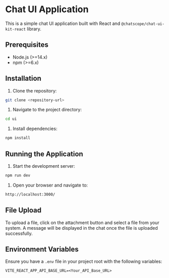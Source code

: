 Chat UI Application
===================

This is a simple chat UI application built with React and `@chatscope/chat-ui-kit-react` library.

Prerequisites
-------------

-   Node.js (>=14.x)
-   npm (>=6.x)

Installation
------------

1.  Clone the repository:

```bash
git clone <repository-url>
```

1.  Navigate to the project directory:

```bash 
cd ui
```

1.  Install dependencies:

```bash
npm install
```

Running the Application
-----------------------

1.  Start the development server:

```bash
npm run dev
```

1.  Open your browser and navigate to:

```bash
http://localhost:3000/
```

File Upload
-----------

To upload a file, click on the attachment button and select a file from your system. A message will be displayed in the chat once the file is uploaded successfully.

Environment Variables
---------------------

Ensure you have a `.env` file in your project root with the following variables:

```env
VITE_REACT_APP_API_BASE_URL=<Your_API_Base_URL>
```